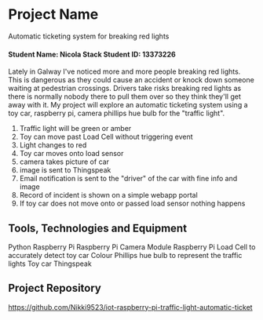 # Project Name
Automatic ticketing system for breaking red lights
#### Student Name: Nicola Stack   Student ID: 13373226

Lately in Galway I've noticed more and more people breaking red lights. 
This is dangerous as they could cause an accident or knock down someone waiting at pedestrian crossings. 
Drivers take risks breaking red lights as there is normally nobody there to pull them over so they think they'll get away with it.
My project will explore an automatic ticketing system using a toy car, raspberry pi, camera phillips hue bulb for the "traffic light".

1. Traffic light will be green or amber
2. Toy can move past Load Cell without triggering event
3. Light changes to red
4. Toy car moves onto load sensor
5. camera takes picture of car
6. image is sent to Thingspeak
7. Email notification is sent to the "driver" of the car with fine info and image
8. Record of incident is shown on a simple webapp portal
9. If toy car does not move onto or passed load sensor nothing happens

## Tools, Technologies and Equipment
Python
Raspberry Pi
Raspberry Pi Camera Module
Raspberry Pi Load Cell to accurately detect toy car
Colour Phillips hue bulb to represent the traffic lights
Toy car
Thingspeak

## Project Repository
https://github.com/Nikki9523/iot-raspberry-pi-traffic-light-automatic-ticket
